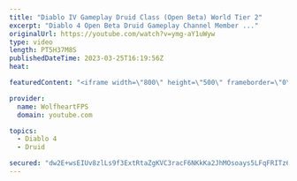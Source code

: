 ```yaml
---
title: "Diablo IV Gameplay Druid Class (Open Beta) World Tier 2"
excerpt: "Diablo 4 Open Beta Druid Gameplay Channel Member ..."
originalUrl: https://youtube.com/watch?v=ymg-aY1uWyw
type: video
length: PT5H37M8S
publishedDateTime: 2023-03-25T16:19:56Z
heat: 

featuredContent: "<iframe width=\"800\" height=\"500\" frameborder=\"0\" src=\"https://www.youtube.com/embed/ymg-aY1uWyw\" allow=\"accelerometer; autoplay; encrypted-media; gyroscope; picture-in-picture\" allowfullscreen></iframe>"

provider:
  name: WolfheartFPS
  domain: youtube.com

topics:
  - Diablo 4
  - Druid

secured: "dw2E+wsEIUv8zlLs9f3ExtRtaZgKVC3racF6NKkKa2JhMOsoays5LFqFRITz6onSuAjAFfNyEItPze5ypmm8EAgkd6tS5q7ruc/fvpKxtx5ChhNG8Hrp27h8nlY9/+97rEZNsCPU1h+UlGk9gFSl2My7MF4apCQG9dA9Y3HatJ/mf9IB61G5Kf81ZeEBvLzjuIRRE4h/m+vJISpujaQj0QtD1XZY8TDT5Ngq+I6Sj1s6WZMgZoSUm0uBW+aG/1KvwiH6t3pyovk6CDbBL99F/bNYUD36ggNyQNOO+3ofUECfmaKF9IKJtB0tAQWbePBBvST3Xt9D2WP7szpF3E+/5WAGWhZOsj/K+xvXJpTPhgnj41562sHUToq2dkW5LiUUxd4zk/SaKxBzw7gpU1xXqnV5HAM0VjWAM9p7dwT6LFI=;VaJWtWpGfd50E3Iz9zaciQ=="
---
```


